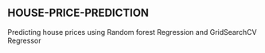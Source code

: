 HOUSE-PRICE-PREDICTION
 --------------------------
 
 Predicting house prices using Random forest Regression and GridSearchCV Regressor

